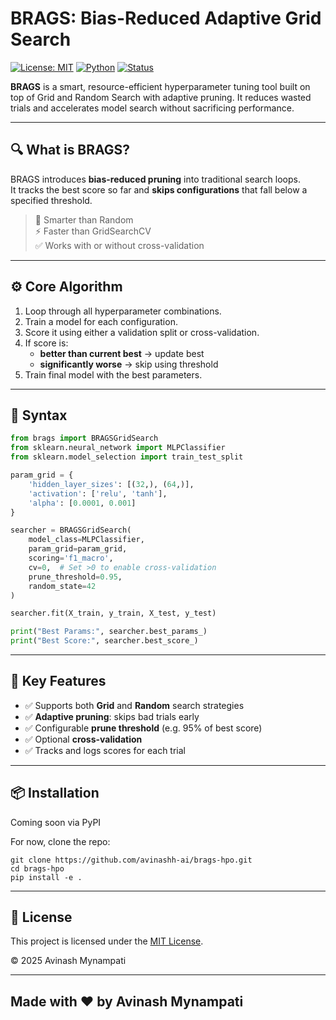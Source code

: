 # BRAGS: Bias-Reduced Adaptive Grid Search

[![License: MIT](https://img.shields.io/badge/license-MIT-green.svg)](LICENSE)
[![Python](https://img.shields.io/badge/python-3.8+-blue.svg)](https://www.python.org/)
[![Status](https://img.shields.io/badge/status-Alpha-orange.svg)]()

**BRAGS** is a smart, resource-efficient hyperparameter tuning tool built on top of Grid and Random Search with adaptive pruning. It reduces wasted trials and accelerates model search without sacrificing performance.

---

## 🔍 What is BRAGS?

BRAGS introduces **bias-reduced pruning** into traditional search loops.  
It tracks the best score so far and **skips configurations** that fall below a specified threshold.

> 🧠 Smarter than Random  
> ⚡ Faster than GridSearchCV  
> ✅ Works with or without cross-validation

---

## ⚙️ Core Algorithm

1. Loop through all hyperparameter combinations.
2. Train a model for each configuration.
3. Score it using either a validation split or cross-validation.
4. If score is:
   - **better than current best** → update best
   - **significantly worse** → skip using threshold
5. Train final model with the best parameters.

---

## 🧪 Syntax

```python
from brags import BRAGSGridSearch
from sklearn.neural_network import MLPClassifier
from sklearn.model_selection import train_test_split

param_grid = {
    'hidden_layer_sizes': [(32,), (64,)],
    'activation': ['relu', 'tanh'],
    'alpha': [0.0001, 0.001]
}

searcher = BRAGSGridSearch(
    model_class=MLPClassifier,
    param_grid=param_grid,
    scoring='f1_macro',
    cv=0,  # Set >0 to enable cross-validation
    prune_threshold=0.95,
    random_state=42
)

searcher.fit(X_train, y_train, X_test, y_test)

print("Best Params:", searcher.best_params_)
print("Best Score:", searcher.best_score_)
```

---------

## 📌 Key Features

- ✅ Supports both **Grid** and **Random** search strategies
- ✅ **Adaptive pruning**: skips bad trials early
- ✅ Configurable **prune threshold** (e.g. 95% of best score)
- ✅ Optional **cross-validation**
- ✅ Tracks and logs scores for each trial

---
## 📦 Installation

Coming soon via PyPI

For now, clone the repo:
```
git clone https://github.com/avinashh-ai/brags-hpo.git
cd brags-hpo
pip install -e .
```

---

## 📖 License

This project is licensed under the [MIT License](LICENSE).

© 2025 Avinash Mynampati

---
## Made with ❤️ by Avinash Mynampati
